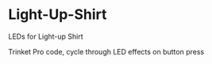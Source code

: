 # Light-Up-Shirt
LEDs for Light-up Shirt

Trinket Pro code, cycle through LED effects on button press
